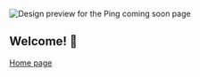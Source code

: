 

![Design preview for the Ping coming soon page](./design/desktop-preview.jpg)

## Welcome! 👋


[Home page](https://www.frontendmentor.io) 





```



